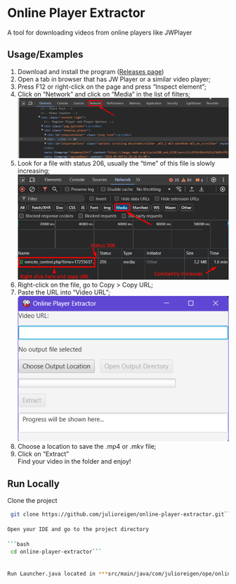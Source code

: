 
  
# Online Player Extractor  
  
A tool for downloading videos from online players like JWPlayer  
  
  
## Usage/Examples  
  
  
1. Download and install the program ([Releases page](https://github.com/julioreigen/online-player-extractor/releases))  
2. Open a tab in browser that has JW Player or a similar video player;  
3. Press F12 or right-click on the page and press “Inspect element”;  
4. Click on “Network” and click on “Media” in the list of filters;  ![how to enter network on dev panel](https://github.com/julioreigen/online-player-extractor/blob/main/img/network.png?raw=true)
5. Look for a file with status 206, usually the “time” of this file is slowly increasing;  ![Network tab](https://github.com/julioreigen/online-player-extractor/blob/main/img/copyURL.png?raw=true)
6. Right-click on the file, go to Copy > Copy URL;  
7. Paste the URL into “Video URL”;  ![app UI](https://github.com/julioreigen/online-player-extractor/blob/main/img/appUI.png?raw=true)
8. Choose a location to save the .mp4 or .mkv file;  
9. Click on “Extract”  
Find your video in the folder and enjoy!
  
  
## Run Locally  
  
Clone the project  
 
```bash  
 git clone https://github.com/julioreigen/online-player-extractor.git```  
  
Open your IDE and go to the project directory  
  
```bash  
 cd online-player-extractor```  
  
  
Run Launcher.java located in ***src/main/java/com/julioreigen/ope/onlineplayerextractor***